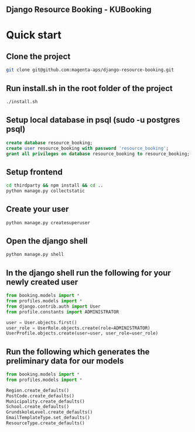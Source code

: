 Django Resource Booking - KUBooking
-----------------------------------

# Quick start

## Clone the project
```bash
git clone git@github.com:magenta-aps/django-resource-booking.git
```
## Run install.sh in the root folder of the project
```bash
./install.sh
```

## Setup local database in psql (sudo -u postgres psql)
```sql
create database resource_booking;
create user resource_booking with password 'resource_booking';
grant all privileges on database resource_booking to resource_booking;
```

## Setup frontend
```bash
cd thirdparty && npm install && cd ..
python manage.py collectstatic
```

## Create your user
```bash
python manage.py createsuperuser
```

## Open the django shell
```bash
python manage.py shell
```

## In the django shell run the following for your newly created user
```python
from booking.models import *
from profiles.models import *
from django.contrib.auth import User
from profile.constants import ADMINISTRATOR

user = User.objects.first()
user_role = UserRole.objects.create(role=ADMINISTRATOR)
UserProfile.objects.create(user=user, user_role=user_role)
```

## Run the following which generates the preliminary data for our models
```python
from booking.models import *
from profiles.models import *

Region.create_defaults()
PostCode.create_defaults()
Municipality.create_defaults()
School.create_defaults()
GrundskoleLevel.create_defaults()
EmailTemplateType.set_defaults()
ResourceType.create_defaults()
```

